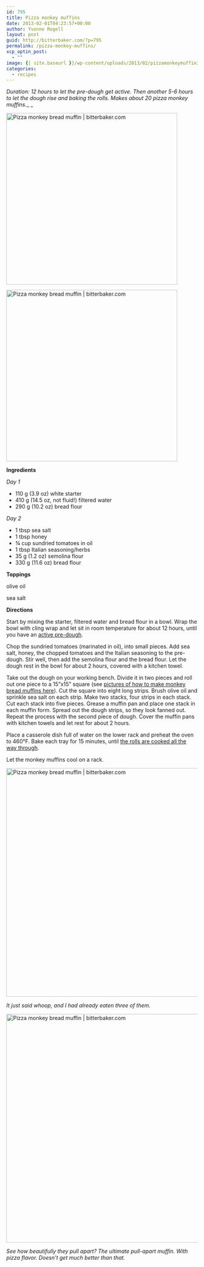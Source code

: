 ```yaml
---
id: 795
title: Pizza monkey muffins
date: 2013-02-01T04:23:57+00:00
author: Yvonne Rogell
layout: post
guid: http://bitterbaker.com/?p=795
permalink: /pizza-monkey-muffins/
xcp_optin_post:
  - ""
image: {{ site.baseurl }}/wp-content/uploads/2013/02/pizzamonkeymuffin3-624x414.jpg
categories:
  - recipes
---
```

_Duration: 12 hours to let the pre-dough get active. Then another 5-6 hours to let the dough rise and baking the rolls. Makes about 20 pizza monkey muffins.__ _

<p class="recipe-icon">
  <img class="recipe-icon alignright pinthis" alt="Pizza monkey bread muffin | bitterbaker.com" src="http://bitterbaker.com/images/pizzamonkeymuffin3-mini.jpg" width="450" />
</p>

<p class="">
  <img class=" alignright pinthis" alt="Pizza monkey bread muffin | bitterbaker.com" src="http://bitterbaker.com/images/pizzamonkeymuffin3.jpg" width="450" />
</p>

**Ingredients**
  
_Day 1_

  * 110 g (3.9 oz) white starter
  * 410 g (14.5 oz, not fluid!) filtered water
  * 290 g (10.2 oz) bread flour

_Day 2_

  * 1 tbsp sea salt
  * 1 tbsp honey
  * ¾ cup sundried tomatoes in oil
  * 1 tbsp Italian seasoning/herbs
  * 35 g (1.2 oz) semolina flour
  * 330 g (11.6 oz) bread flour

**Toppings**
  
olive oil
  
sea salt

**Directions**
  
Start by mixing the starter, filtered water and bread flour in a bowl. Wrap the bowl with cling wrap and let sit in room temperature for about 12 hours, until you have an <a title="What an active pre-dough looks like" href="/what-an-active-pre-dough-looks-like/" target="_blank">active pre-dough</a>.

Chop the sundried tomatoes (marinated in oil), into small pieces. Add sea salt, honey, the chopped tomatoes and the Italian seasoning to the pre-dough. Stir well, then add the semolina flour and the bread flour. Let the dough rest in the bowl for about 2 hours, covered with a kitchen towel.

Take out the dough on your working bench. Divide it in two pieces and roll out one piece to a 15”x15” square (see <a title="How to make monkey bread (muffins)" href="/how-to-make-monkey-bread-muffins/" target="_blank">pictures of how to make monkey bread muffins here</a>). Cut the square into eight long strips. Brush olive oil and sprinkle sea salt on each strip. Make two stacks, four strips in each stack. Cut each stack into five pieces. Grease a muffin pan and place one stack in each muffin form. Spread out the dough strips, so they look fanned out. Repeat the process with the second piece of dough. Cover the muffin pans with kitchen towels and let rest for about 2 hours.

Place a casserole dish full of water on the lower rack and preheat the oven to 460°F. Bake each tray for 15 minutes, until <a title="Knock, knock. Who can tell me when my bread is done?" href="/how-to-know-when-the-bread-is-done/" target="_blank">the rolls are cooked all the way through</a>.

Let the monkey muffins cool on a rack.

<img class="pinthis" alt="Pizza monkey bread muffin | bitterbaker.com" src="http://bitterbaker.com/images/pizzamonkeymuffin1.jpg" width="600" />
  
_It just said whoop, and I had already eaten three of them._

<img class="pinthis" alt="Pizza monkey bread muffin | bitterbaker.com" src="http://bitterbaker.com/images/pizzamonkeymuffin2.jpg" width="600" />
  
_See how beautifully they pull apart? The ultimate pull-apart muffin. With pizza flavor. Doesn&#8217;t get much better than that._